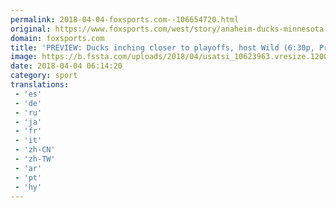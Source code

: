```yaml
---
permalink: 2018-04-04-foxsports.com--106654720.html
original: https://www.foxsports.com/west/story/anaheim-ducks-minnesota-wild-prime-ticket-fox-sports-go-040418
domain: foxsports.com
title: 'PREVIEW: Ducks inching closer to playoffs, host Wild (6:30p, Prime Ticket)'
image: https://b.fssta.com/uploads/2018/04/usatsi_10623963.vresize.1200.630.high.84.jpg
date: 2018-04-04 06:14:20
category: sport
translations: 
 - 'es'
 - 'de'
 - 'ru'
 - 'ja'
 - 'fr'
 - 'it'
 - 'zh-CN'
 - 'zh-TW'
 - 'ar'
 - 'pt'
 - 'hy'
---
```


